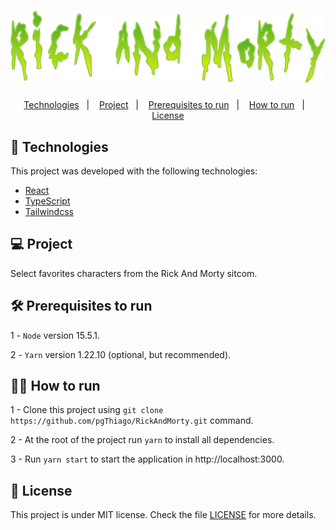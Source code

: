 <h1 align="center">
    <img alt="Rick And Morty" title="Rick And Morty" src=".github/logo.png" />
</h1>

<p align="center">
  <a href="#-technologies">Technologies</a>&nbsp;&nbsp;&nbsp;|&nbsp;&nbsp;&nbsp;
  <a href="">Project</a>&nbsp;&nbsp;&nbsp;|&nbsp;&nbsp;&nbsp;	
  <a href="##%EF%B8%8F-prerequisites-to-run">Prerequisites to run</a>&nbsp;&nbsp;&nbsp;|&nbsp;&nbsp;&nbsp;
  <a href="#%EF%B8%8F-how-to-run">How to run</a>&nbsp;&nbsp;&nbsp;|&nbsp;&nbsp;&nbsp;
  <a href="#memo-license">License</a>
</p>

## 🚀 Technologies

<p>This project was developed with the following technologies:</p>

- [React](https://reactjs.org)
- [TypeScript](https://www.typescriptlang.org/)
- [Tailwindcss](https://tailwindcss.com/)

## 💻 Project

Select favorites characters from the Rick And Morty sitcom.

## 🛠️ Prerequisites to run

1 - `Node` version 15.5.1.

2 - `Yarn` version 1.22.10 (optional, but recommended).

## 🏃‍♂️ How to run

1 - Clone this project using `git clone https://github.com/pgThiago/RickAndMorty.git` command.

2 - At the root of the project run `yarn` to install all dependencies.

3 - Run `yarn start` to start the application in http://localhost:3000.

## :memo: License

This project is under MIT license. Check the file [LICENSE](LICENSE.md) for more details.
